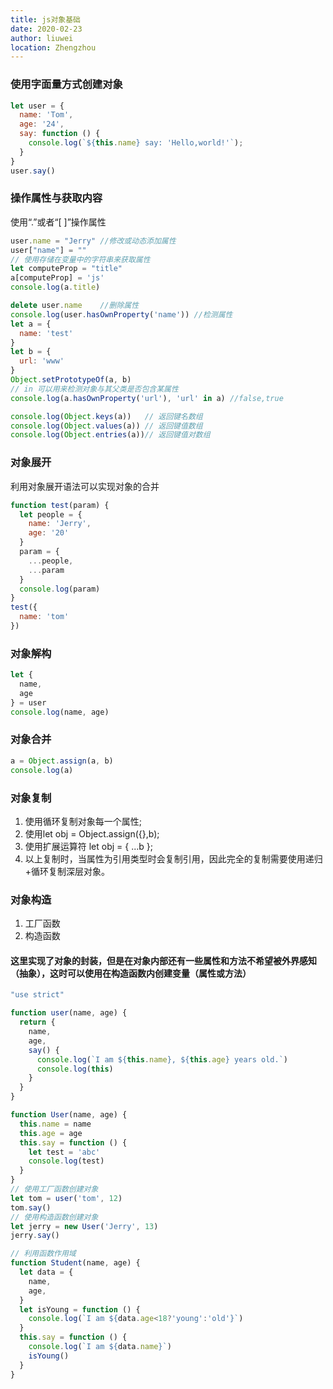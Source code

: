 ```yaml
---
title: js对象基础
date: 2020-02-23
author: liuwei
location: Zhengzhou
---
```


### 使用字面量方式创建对象

```js
let user = {
  name: 'Tom',
  age: '24',
  say: function () {
    console.log(`${this.name} say: 'Hello,world!'`);
  }
}
user.say()
```
### 操作属性与获取内容

使用“.”或者“[ ]”操作属性
```js
user.name = "Jerry" //修改或动态添加属性
user["name"] = ""
// 使用存储在变量中的字符串来获取属性
let computeProp = "title"
a[computeProp] = 'js'
console.log(a.title)

delete user.name    //删除属性
console.log(user.hasOwnProperty('name')) //检测属性
let a = {
  name: 'test'
}
let b = {
  url: 'www'
}
Object.setPrototypeOf(a, b)
// in 可以用来检测对象与其父类是否包含某属性
console.log(a.hasOwnProperty('url'), 'url' in a) //false,true

console.log(Object.keys(a))   // 返回键名数组
console.log(Object.values(a)) // 返回键值数组
console.log(Object.entries(a))// 返回键值对数组

```
### 对象展开

利用对象展开语法可以实现对象的合并
```js
function test(param) {
  let people = {
    name: 'Jerry',
    age: '20'
  }
  param = {
    ...people,
    ...param
  }
  console.log(param)
}
test({
  name: 'tom'
})
```

### 对象解构

```js
let {
  name,
  age
} = user
console.log(name, age)
```

### 对象合并

```js
a = Object.assign(a, b)
console.log(a)
```

### 对象复制

1. 使用循环复制对象每一个属性;
2. 使用let obj = Object.assign({},b);
3. 使用扩展运算符 let obj = { ...b };
4. 以上复制时，当属性为引用类型时会复制引用，因此完全的复制需要使用递归+循环复制深层对象。

### 对象构造

1. 工厂函数
2. 构造函数

#### 这里实现了对象的封装，但是在对象内部还有一些属性和方法不希望被外界感知（抽象），这时可以使用在构造函数内创建变量（属性或方法）

```js
"use strict"

function user(name, age) {
  return {
    name,
    age,
    say() {
      console.log(`I am ${this.name}, ${this.age} years old.`)
      console.log(this)
    }
  }
}

function User(name, age) {
  this.name = name
  this.age = age
  this.say = function () {
    let test = 'abc'
    console.log(test)
  }
}
// 使用工厂函数创建对象
let tom = user('tom', 12)
tom.say()
// 使用构造函数创建对象
let jerry = new User('Jerry', 13)
jerry.say()

// 利用函数作用域
function Student(name, age) {
  let data = {
    name,
    age,
  }
  let isYoung = function () {
    console.log(`I am ${data.age<18?'young':'old'}`)
  }
  this.say = function () {
    console.log(`I am ${data.name}`)
    isYoung()
  }
}
```

